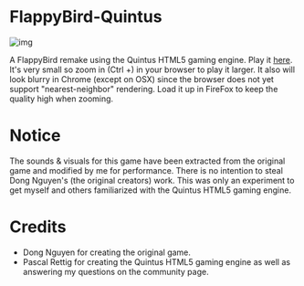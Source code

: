 FlappyBird-Quintus
================

![img](https://lh3.googleusercontent.com/-EvAvgWSOhoQ/UyeyfdEDY9I/AAAAAAAAAPs/qqMbJkD5Ciw/w144-h256-no/flappybirds.jpg "FlappyBird gameplay")

A FlappyBird remake using the Quintus HTML5 gaming engine.  Play it [here](http://ninemind.github.io/FlappyBird-Quintus). It's very small so zoom in (Ctrl +) in your browser to play it larger.  It also will look blurry in Chrome (except on OSX) since the browser does not yet support "nearest-neighbor"  rendering. Load it up in FireFox to keep the quality high when zooming.

Notice
======
The sounds & visuals for this game have been extracted from the original game and modified by me for performance.  There is no intention to steal Dong Nguyen's (the original creators) work. This was only an experiment to get myself and others familiarized with the Quintus HTML5 gaming engine.

Credits
======
* Dong Nguyen for creating the original game.
* Pascal Rettig for creating the Quintus HTML5 gaming engine as well as answering my questions on the community page.
